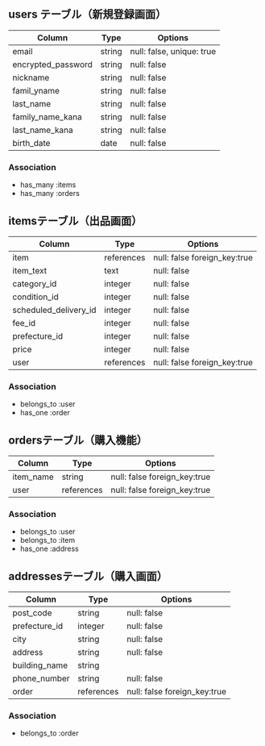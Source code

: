## users テーブル（新規登録画面）

| Column              | Type   | Options                        |
| --------------------| ------ | ------------------------------ |
| email               | string | null: false, unique: true      |
| encrypted_password  | string | null: false                    |
| nickname            | string | null: false                    |
| famil_yname          | string | null: false                    |
| last_name            | string | null: false                    |
| family_name_kana     | string | null: false                    |
| last_name_kana       | string | null: false                    |
| birth_date          | date   | null: false                    |

### Association

- has_many :items
- has_many :orders

## itemsテーブル（出品画面）

| Column              | Type       | Options                      |
| --------------------| ---------  | ---------------------------- |
| item                | references | null: false foreign_key:true |
| item_text           | text       | null: false                  |
| category_id         | integer    | null: false                  |
| condition_id        | integer    | null: false                  |
|scheduled_delivery_id| integer    | null: false                  |
| fee_id              | integer    | null: false                  |
| prefecture_id       | integer    | null: false                  |
| price               | integer    | null: false                  |
| user                | references | null: false foreign_key:true |

### Association

- belongs_to :user
- has_one :order

## ordersテーブル（購入機能）

| Column              | Type       | Options                      |
| --------------------| ---------  | ---------------------------- |
| item_name           | string     | null: false foreign_key:true |
| user                | references | null: false foreign_key:true |

### Association

- belongs_to :user
- belongs_to :item
- has_one :address

## addressesテーブル（購入画面）

| Column              | Type       | Options                      |
| --------------------| ---------  | ---------------------------- |
| post_code           | string     | null: false                  |
| prefecture_id       | integer    | null: false                  |
| city                | string     | null: false                  |
| address             | string     | null: false                  |
| building_name       | string     |                              |
| phone_number        | string     | null: false                  |
| order               | references | null: false foreign_key:true |

### Association

- belongs_to :order
